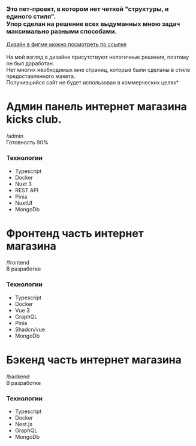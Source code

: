 ### Это пет-проект, в котором нет четкой "структуры, и единого стиля". <br>Упор сделан на решение всех выдуманных мною задач максимально разными способами.

[Дизайн в фигме можно посмотреть по ссылке](https://www.figma.com/community/file/1214498651988846999)<br><br>
На мой взгляд в дизайне присутствуют нелогичные решения, поэтому он был доработан. <br>Нет многих необходимых мне страниц, которые были сделаны в стиле предоставленного макета.<br>Получившийся сайт не будет использован в коммерческих целях\*

# Админ панель интернет магазина kicks club.

/admin <br>
Готовность 90%

### Технологии

- Typescript
- Docker
- Nuxt 3
- REST API
- Pinia
- NuxtUI
- MongoDb

# Фронтенд часть интернет магазина

/frontend <br>
В разработке

### Технологии

- Typescript
- Docker
- Vue 3
- GraphQL
- Pinia
- Shadcn/vue
- MongoDb

# Бэкенд часть интернет магазина

/backend <br>
В разработке

### Технологии

- Typescript
- Docker
- Nest.js
- GraphQL
- MongoDb

